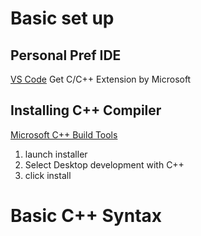 # Basic set up
## Personal Pref IDE
[VS Code](https://code.visualstudio.com/download)
Get C/C++ Extension by Microsoft

## Installing C++ Compiler
[Microsoft C++ Build Tools](https://visualstudio.microsoft.com/visual-cpp-build-tools/)
1. launch installer
2. Select Desktop development with C++
3. click install

# Basic C++ Syntax
